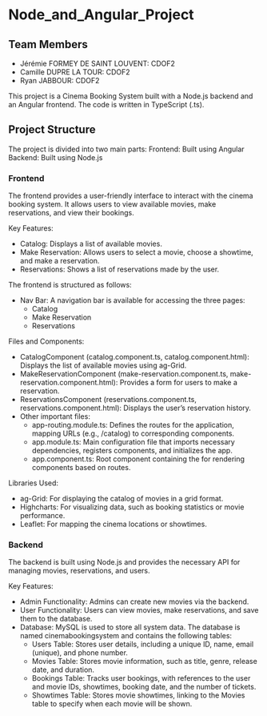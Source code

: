 # Node_and_Angular_Project

## Team Members
- Jérémie FORMEY DE SAINT LOUVENT: CDOF2
- Camille DUPRE LA TOUR: CDOF2
- Ryan JABBOUR: CDOF2

This project is a Cinema Booking System built with a Node.js backend and an Angular frontend. The code is written in TypeScript (.ts).

## Project Structure
The project is divided into two main parts:
Frontend: Built using Angular
Backend: Built using Node.js

### Frontend
The frontend provides a user-friendly interface to interact with the cinema booking system. It allows users to view available movies, make reservations, and view their bookings.

Key Features:
- Catalog: Displays a list of available movies.
- Make Reservation: Allows users to select a movie, choose a showtime, and make a reservation.
- Reservations: Shows a list of reservations made by the user.

The frontend is structured as follows:
- Nav Bar: A navigation bar is available for accessing the three pages:
    - Catalog
    - Make Reservation
    - Reservations

Files and Components:
- CatalogComponent (catalog.component.ts, catalog.component.html): Displays the list of available movies using ag-Grid.
- MakeReservationComponent (make-reservation.component.ts, make-reservation.component.html): Provides a form for users to make a reservation.
- ReservationsComponent (reservations.component.ts, reservations.component.html): Displays the user’s reservation history.
- Other important files:
    - app-routing.module.ts: Defines the routes for the application, mapping URLs (e.g., /catalog) to corresponding components.
    - app.module.ts: Main configuration file that imports necessary dependencies, registers components, and initializes the app.
    - app.component.ts: Root component containing the <router-outlet> for rendering components based on routes.

Libraries Used:
- ag-Grid: For displaying the catalog of movies in a grid format.
- Highcharts: For visualizing data, such as booking statistics or movie performance.
- Leaflet: For mapping the cinema locations or showtimes.


### Backend
The backend is built using Node.js and provides the necessary API for managing movies, reservations, and users.

Key Features:
- Admin Functionality: Admins can create new movies via the backend.
- User Functionality: Users can view movies, make reservations, and save them to the database.
- Database: MySQL is used to store all system data. The database is named cinemabookingsystem and contains the following tables:
    - Users Table: Stores user details, including a unique ID, name, email (unique), and phone number.
    - Movies Table: Stores movie information, such as title, genre, release date, and duration.
    - Bookings Table: Tracks user bookings, with references to the user and movie IDs, showtimes, booking date, and the number of tickets.
    - Showtimes Table: Stores movie showtimes, linking to the Movies table to specify when each movie will be shown.
